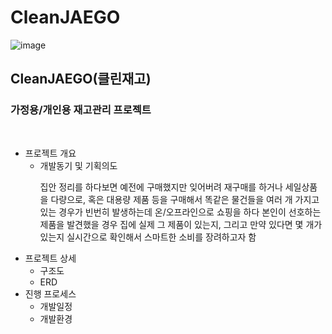 # CleanJAEGO
![image](https://user-images.githubusercontent.com/107980962/213481807-bb2b2ed2-ccc2-430e-96ba-dfc23476df9a.png)
<h2>CleanJAEGO(클린재고)</h2>
<h3>가정용/개인용 재고관리 프로젝트</h3>
<br>
<ul>
  <li>프로젝트 개요
    <ul>
      <li>개발동기 및 기획의도
        <p>집안 정리를 하다보면 예전에 구매했지만 잊어버려 재구매를 하거나 세일상품을 다량으로, 혹은 대용량 제품 등을 구매해서 똑같은 물건들을 여러 개 가지고 있는 경우가 빈번히 발생하는데 온/오프라인으로 쇼핑을 하다 본인이 선호하는 제품을 발견했을 경우 집에 실제 그 제품이 있는지, 그리고 만약 있다면 몇 개가 있는지 실시간으로 확인해서 스마트한 소비를 장려하고자 함</p>
      </li>
    </ul>
  </li>
  <li>프로젝트 상세
    <ul>
      <li>구조도</li>
      <li>ERD</li>
    </ul>
  </li>
  <li>진행 프로세스
    <ul>
      <li>개발일정</li>
      <li>개발환경</li>
    </ul>
  </li>
</ul>
